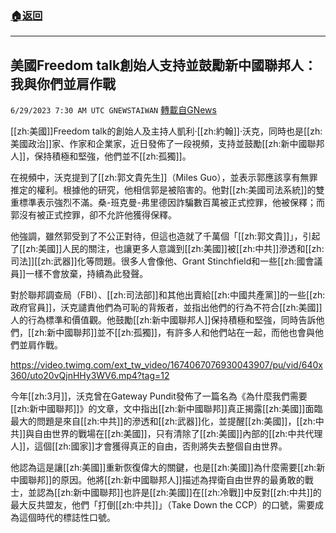 ###  [:house:返回](README.md)
---


## 美國Freedom talk創始人支持並鼓勵新中國聯邦人：我與你們並肩作戰
`6/29/2023 7:30 AM UTC GNEWSTAIWAN` [轉載自GNews](https://gnews.org/articles/1422338)

[[zh:美國]]Freedom talk的創始人及主持人凱利·[[zh:約翰]]·沃克，同時也是[[zh:美國政治]]家、作家和企業家，近日發佈了一段視頻，支持並鼓勵[[zh:新中國聯邦人]]，保持積極和堅強，他們並不[[zh:孤獨]]。

  

在視頻中，沃克提到了[[zh:郭文貴先生]]（Miles Guo），並表示郭應該享有無罪推定的權利。根據他的研究，他相信郭是被陷害的。他對[[zh:美國司法系統]]的雙重標準表示強烈不滿。桑\-班克曼\-弗里德因詐騙數百萬被正式控罪，他被保釋；而郭沒有被正式控罪，卻不允許他獲得保釋。

  

他強調，雖然郭受到了不公正對待，但這也造就了千萬個「[[zh:郭文貴]]」，引起了[[zh:美國]]人民的關注，也讓更多人意識到[[zh:美國]]被[[zh:中共]]滲透和[[zh:司法]][[zh:武器]]化等問題。很多人會像他、Grant Stinchfield和一些[[zh:國會議員]]一樣不會放棄，持續為此發聲。

  

對於聯邦調查局（FBI）、[[zh:司法部]]和其他出賣給[[zh:中國共產黨]]的一些[[zh:政府官員]]，沃克譴責他們為可恥的背叛者，並指出他們的行為不符合[[zh:美國]]人的行為標準和價值觀。他鼓勵[[zh:新中國聯邦人]]保持積極和堅強，同時告訴他們，[[zh:新中國聯邦]]並不[[zh:孤獨]]，有許多人和他們站在一起，而他也會與他們並肩作戰。

  
https://video.twimg.com/ext_tw_video/1674067076930043907/pu/vid/640x360/uto20vQjnHHy3WV6.mp4?tag=12



今年[[zh:3月]]，沃克曾在Gateway Pundit發佈了一篇名為《為什麼我們需要[[zh:新中國聯邦]]》的文章，文中指出[[zh:新中國聯邦]]真正揭露[[zh:美國]]面臨最大的問題是來自[[zh:中共]]的滲透和[[zh:武器]]化，並提醒[[zh:美國]]，[[zh:中共]]與自由世界的戰場在[[zh:美國]]，只有清除了[[zh:美國]]內部的[[zh:中共代理人]]，這個[[zh:國家]]才會獲得真正的自由，否則將失去整個自由世界。

  

他認為這是讓[[zh:美國]]重新恢復偉大的關鍵，也是[[zh:美國]]為什麼需要[[zh:新中國聯邦]]的原因。他將[[zh:新中國聯邦人]]描述為捍衛自由世界的最勇敢的戰士，並認為[[zh:新中國聯邦]]也許是[[zh:美國]]在[[zh:冷戰]]中反對[[zh:中共]]的最大反共盟友，他們「打倒[[zh:中共]]」（Take Down the CCP）的口號，需要成為這個時代的標誌性口號。
